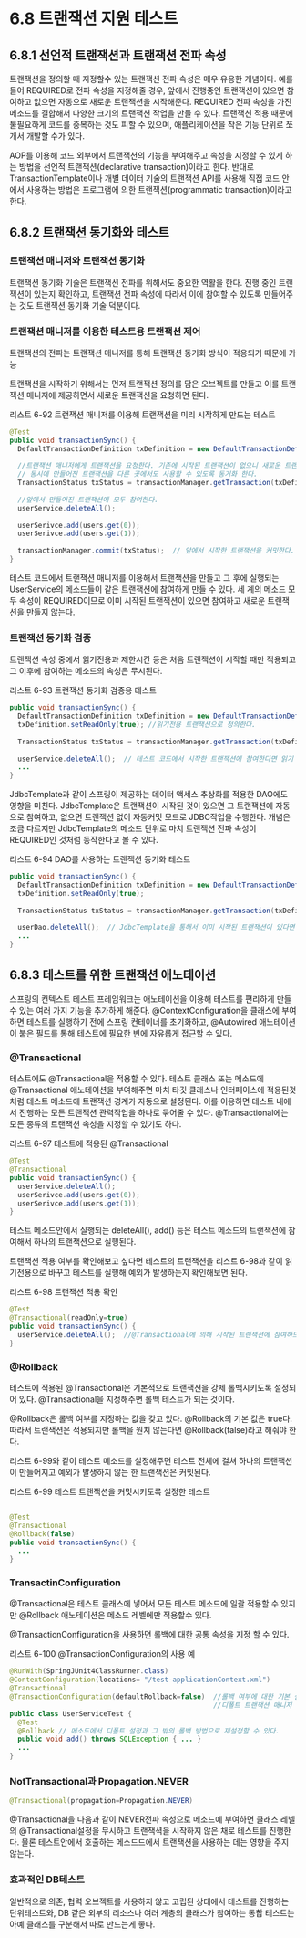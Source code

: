 # 6.8 트랜잭션 지원 테스트

## 6.8.1 선언적 트랜잭션과 트랜잭션 전파 속성
트랜잭션을 정의할 때 지정할수 있는 트랜잭션 전파 속성은 매우 유용한 개념이다.
예를 들어 REQUIRED로 전파 속성을 지정해줄 경우, 앞에서 진행중인 트랜잭션이  있으면 참여하고
없으면 자동으로 새로운 트랜잭션을 시작해준다. REQUIRED 전파 속성을 가진 메소드를 결합해서 다양한 크기의
트랜잭션 작업을 만들 수 있다. 트랜잭션 적용 때문에 불필요하게 코드를 중복하는 것도 피할 수 있으며, 애플리케이션을
작은 기능 단위로 쪼개서 개발할 수가 있다.

AOP를 이용해 코드 외부에서 트랜잭션의 기능을 부여해주고 속성을 지정할 수 있게 하는 방법을 선언적 트랜잭션(declarative transaction)이라고 한다.
반대로 TransactionTemplate이나 개별 데이터 기술의 트랜잭션 API를 사용해 직접 코드 안에서 사용하는 방법은 
프로그램에 의한 트랜잭션(programmatic transaction)이라고 한다.

## 6.8.2 트랜잭션 동기화와 테스트

### 트랜잭션 매니저와 트랜잭션 동기화
트랜잭션 동기화 기술은 트랜잭션 전파를 위해서도 중요한 역활을 한다. 진행 중인 트랜잭션이 있는지 확인하고, 
트랜잭션 전파 속성에 따라서 이에 참여할 수 있도록 만들어주는 것도 트랜잭션 동기화 기술 덕분이다.

### 트랜잭션 매니저를 이용한 테스트용 트랜잭션 제어
트랜잭션의 전파는 트랜잭션 매니저를 통해 트랜잭션 동기화 방식이 적용되기 때문에 가능

트랜잭션을 시작하기 위해서는 먼저 트랜잭션 정의를 담은 오브젝트를 만들고 이를 트랜잭션 매니저에 제공하면서 새로운 트랜잭션을 요청하면 된다.

리스트 6-92 트랜잭션 매니저를 이용해 트랜잭션을 미리 시작하게 만드는 테스트
```java
@Test
public void transactionSync() {
  DefaultTransactionDefinition txDefinition = new DefaultTransactionDefinition(); // 트랜잭션 정의는 기본 값을 사용한다.
  
  //트랜잭션 매니저에게 트랜잭션을 요청한다. 기존에 시작된 트랜잭션이 없으니 새로운 트랜잭션을 시작시키고 트랜잭션 정보를 돌려준다.
  // 동시에 만들어진 트랜잭션을 다른 곳에서도 사용할 수 있도록 동기화 한다.
  TransactionStatus txStatus = transactionManager.getTransaction(txDefinition);
  
  //앞에서 만들어진 트랜잭션에 모두 참여한다.
  userService.deleteAll();
  
  userSerivce.add(users.get(0));
  userSerivce.add(users.get(1));
  
  transactionManager.commit(txStatus);  // 앞에서 시작한 트랜잭션을 커밋한다.
}
```

테스트 코드에서 트랜잭션 매니저를 이용해서 트랜잭션을 만들고 그 후에 실행되는 UserService의 메소드들이 같은
트랜잭션에 참여하게 만들 수 있다. 세 계의 메소드 모두 속성이 REQUIRED이므로 이미 시작된 트랜잭션이 있으면 참여하고 새로운 트랜잭션을 
만들지 않는다. 


### 트랜잭션 동기화 검증
트랜잭션 속성 중에서 읽기전용과 제한시간 등은 처음 트랜잭션이 시작할 때만 적용되고 그 이후에 참여하는 메소드의 속성은 무시된다.

리스트 6-93 트랜잭션 동기화 검증용 테스트
```java
public void transactionSync() {
  DefaultTransactionDefinition txDefinition = new DefaultTransactionDefinition(); 
  txDefinition.setReadOnly(true); //읽기전용 트랜잭션으로 정의한다.
  
  TransactionStatus txStatus = transactionManager.getTransaction(txDefinition);
  
  userService.deleteAll();  // 테스트 코드에서 시작한 트랜잭션에 참여한다면 읽기 전용속성을 위반했으니 예외가 발생해야 한다.
  ...
}
```

JdbcTemplate과 같이 스프링이 제공하는 데이터 액세스 추상화를 적용한 DAO에도 영향을 미친다.
JdbcTemplate은 트랜잭션이 시작된 것이 있으면 그 트랜잭션에 자동으로 참여하고, 없으면 트랜잭션 없이 자동커밋 모드로 JDBC작업을 수행한다.
개념은 조금 다르지만 JdbcTemplate의 메소드 단위로 마치 트랜잭션 전파 속성이 REQUIRED인 것처럼 동작한다고 볼 수 있다.

리스트 6-94 DAO를 사용하는 트랜잭션 동기화 테스트
```java
public void transactionSync() {
  DefaultTransactionDefinition txDefinition = new DefaultTransactionDefinition(); 
  txDefinition.setReadOnly(true); 
  
  TransactionStatus txStatus = transactionManager.getTransaction(txDefinition);
  
  userDao.deleteAll();  // JdbcTemplate을 통해서 이미 시작된 트랜잭션이 있다면 자동으로 참여한다. 따라서 예외가 발생한다.
  ...
}
```

## 6.8.3 테스트를 위한 트랜잭션 애노테이션
스프링의 컨텍스트 테스트 프레임워크는 애노테이션을 이용해 테스트를 편리하게 만들 수 있는 여러 가지 기능을 추가하게 해준다.
@ContextConfiguration을 클래스에 부여하면 테스트를 실행하기 전에 스프링 컨테이너를 초기화하고, 
@Autowired 애노테이션이 붙은 필드를 통해 테스트에 필요한 빈에 자유롭게 접근할 수 있다.

### @Transactional
테스트에도 @Transactional을 적용할 수 있다. 테스트 클래스 또는 메소드에 @Transactional 애노테이션을 부여해주면
마치 타깃 클래스나 인터페이스에 적용된것처럼 테스트 메소드에 트랜잭션 경계가 자동으로 설정된다.
이를 이용하면 테스트 내에서 진행하는 모든 트랜잭션 관력작업을 하나로 묶어줄 수 있다.
@Transactional에는 모든 종류의 트랜잭션 속성을 지정할 수 있기도 하다.

리스트 6-97 테스트에 적용된 @Transactional
```java
@Test
@Transactional
public void transactionSync() {
  userService.deleteAll();
  userSerivce.add(users.get(0));
  userSerivce.add(users.get(1));
}
```
테스트 메소드안에서 실행되는 deleteAll(), add() 등은 테스트 메소드의 트랜잭션에 참여해서 하나의 트랜잭션으로 실행된다.

트랜잭션 적용 여부를 확인해보고 싶다면 테스트의 트랜잭션을 리스트 6-98과 같이 읽기전용으로 바꾸고 테스트를 실행해
예외가 발생하는지 확인해보면 된다.

리스트 6-98 트랜잭션 적용 확인
```java
@Test
@Transactional(readOnly=true)
public void transactionSync() {
  userService.deleteAll();  //@Transactional에 의해 시작된 트랜잭션에 참여하므로 읽기전용 속성 위반으로 예외가 발생한다.
}
```

### @Rollback
테스트에 적용된 @Transactional은 기본적으로 트랜잭션을 강제 롤백시키도록 설정되어 있다.
@Transactional을 지정해주면 롤백 테스트가 되는 것이다.

@Rollback은 롤백 여부를 지정하는 값을 갖고 있다. @Rollback의 기본 값은 true다.
따라서 트랜잭션은 적용되지만 롤백을 원치 않는다면 @Rollback(false)라고 해줘야 한다.

리스트 6-99와 같이 테스트 메소드를 설정해주면 테스트 전체에 걸쳐 하나의 트랜잭션이 만들어지고 예외가 발생하지 않는 한 트랜잭션은 커밋된다.

리스트 6-99 테스트 트랜잭션을 커밋시키도록 설정한 테스트
```java

@Test
@Transactional
@Rollback(false)
public void transactionSync() {
  ...
}
```

### TransactinConfiguration
@Transactional은 테스트 클래스에 넣어서 모든 테스트 메소드에 일괄 적용할 수 있지만 @Rollback 애노테이션은 메소드 레벨에만 적용할수 있다.

@TransactionConfiguration을 사용하면 롤백에 대한 공통 속성을 지정 할 수 있다.

리스트 6-100 @TransactionConfiguration의 사용 예
```java
@RunWith(SpringJUnit4ClassRunner.class)
@ContextConfiguration(locations= "/test-applicationContext.xml")
@Transactional
@TransactionConfiguration(defaultRollback=false)  //롤백 여부에 대한 기본 설정과 트랜잭션 매니저 빈을 지정하는데 사용할 수 있다.
                                                  //디폴트 트랜잭션 매니저 아이디는 관례를 따라서 transactionManager로 되어 있다.
public class UserServiceTest {
  @Test
  @Rollback // 메소드에서 디폴트 설정과 그 밖의 롤백 방법으로 재설정할 수 있다.
  public void add() throws SQLException { ... }
  ...
}
```

### NotTransactional과 Propagation.NEVER
```java
@Transactional(propagation=Propagation.NEVER)
```
@Transactional을 다음과 같이 NEVER전파 속성으로 메소드에 부여하면 클래스 레벨의 @Transactional설정을 무시하고
트랜잭셕을 시작하지 않은 채로 테스트를 진행한다. 
물론 테스트안에서 호출하는 메소드드에서 트랜잭션을 사용하는 데는 영향을 주지 않는다.

### 효과적인 DB테스트
일반적으로 의존, 협력 오브젝트를 사용하지 않고 고립된 상태에서 테스트를 진행하는 단위테스트와,
DB 같은 외부의 리소스나 여러 계층의 클래스가 참여하는 통합 테스트는 아예 클래스를 구분해서 따로 만드는게 좋다.
